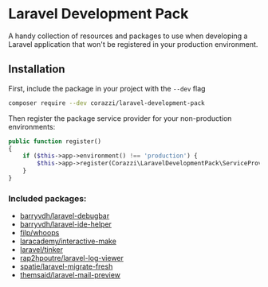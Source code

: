 # Laravel Development Pack

A handy collection of resources and packages to use when developing a Laravel application that won't be registered in your production environment.

## Installation

First, include the package in your project with the `--dev` flag

```bash
composer require --dev corazzi/laravel-development-pack
```

Then register the package service provider for your non-production environments:

```php
public function register()
{
    if ($this->app->environment() !== 'production') {
        $this->app->register(Corazzi\LaravelDevelopmentPack\ServiceProvider::class);
    }
}
```

### Included packages:

* [barryvdh/laravel-debugbar](https://github.com/barryvdh/laravel-debugbar)
* [barryvdh/laravel-ide-helper](https://github.com/barryvdh/laravel-ide-helper)
* [filp/whoops](https://github.com/filp/whoops)
* [laracademy/interactive-make](https://github.com/laracademy/interactive-make)
* [laravel/tinker](https://github.com/laravel/tinker)
* [rap2hpoutre/laravel-log-viewer](https://github.com/rap2hpoutre/laravel-log-viewer)
* [spatie/laravel-migrate-fresh](https://github.com/spatie/laravel-migrate-fresh)
* [themsaid/laravel-mail-preview](https://github.com/themsaid/laravel-mail-preview)
